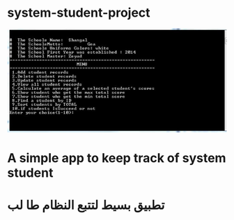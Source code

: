 # system-student-project

![](header.JPG)

# A simple app to keep track of  system student 
# تطبيق بسيط لتتبع النظام طا لب  
